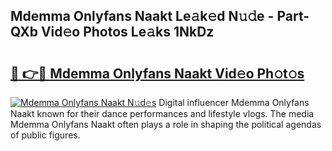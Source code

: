 ## Mdemma Onlyfans Naakt Le𝚊k𝚎d N𝚞𝚍e - Part-QXb Vid𝚎o Photos Le𝚊ks 1NkDz

# <h2><a href="http://fb9vxl.evod.top/?m=Mdemma+Onlyfans+Naakt">🔗 👉🔴 Mdemma Onlyfans Naakt Vid𝚎o Ph𝚘t𝚘s</a></h2>

[![Mdemma Onlyfans Naakt N𝚞d𝚎s](https://i.imgur.com/8V9OHl7.gif)](http://fb9vxl.evod.top/?m=Mdemma+Onlyfans+Naakt)
Digital influencer Mdemma Onlyfans Naakt known for their dance performances and lifestyle vlogs. The media Mdemma Onlyfans Naakt often plays a role in shaping the political agendas of public figures. 
